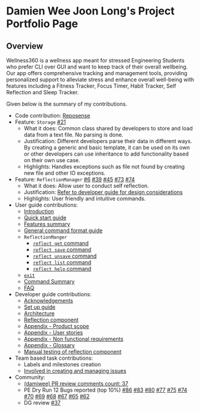 # Damien Wee Joon Long's Project Portfolio Page

## Overview
Wellness360 is a wellness app meant for stressed Engineering Students who prefer CLI over GUI
and want to keep track of their overall wellbeing. Our app offers comprehensive tracking and management
tools, providing personalized support to alleviate stress and enhance overall well-being with features
including a Fitness Tracker, Focus Timer, Habit Tracker, Self Reflection and Sleep Tracker.

Given below is the summary of my contributions.

* Code contribution: [Reposense](https://nus-cs2113-ay2324s2.github.io/tp-dashboard/?search=&sort=groupTitle&sortWithin=title&timeframe=commit&mergegroup=&groupSelect=groupByRepos&breakdown=true&checkedFileTypes=docs~functional-code~test-code~other&since=2024-02-23)
* Feature: `Storage` [#21](https://github.com/AY2324S2-CS2113-T11-1/tp/issues/21)
  * What it does: Common class shared by developers to store and load data from a text file. No parsing is done.
  * Justification: Different developers parse their data in different ways. By creating a generic and basic template, it can be used on its own or other developers can use inheritance to add functionality based on their own use case.
  * Highlights: Handles exceptions such as file not found by creating new file and other IO exceptions.
* Feature: `ReflectionManager` [#6](https://github.com/AY2324S2-CS2113-T11-1/tp/issues/6) [#39](https://github.com/AY2324S2-CS2113-T11-1/tp/issues/39) [#45](https://github.com/AY2324S2-CS2113-T11-1/tp/issues/45) [#73](https://github.com/AY2324S2-CS2113-T11-1/tp/issues/73) [#74](https://github.com/AY2324S2-CS2113-T11-1/tp/issues/74)
  * What it does: Allow user to conduct self reflection.
  * Justification: [Refer to developer guide for design considerations](https://ay2324s2-cs2113-t11-1.github.io/tp/DeveloperGuide.html)
  * Highlights: User friendly and intuitive commands.
* User guide contributions:
  * [Introduction](https://ay2324s2-cs2113-t11-1.github.io/tp/UserGuide.html#wellness360-user-guide)
  * [Quick start guide](https://ay2324s2-cs2113-t11-1.github.io/tp/UserGuide.html#quick-start)
  * [Features summary](https://ay2324s2-cs2113-t11-1.github.io/tp/UserGuide.html#features)
  * [General command format guide](https://ay2324s2-cs2113-t11-1.github.io/tp/UserGuide.html#features)
  * `ReflectionManger`
    * [`reflect get` command](https://ay2324s2-cs2113-t11-1.github.io/tp/UserGuide.html#get-reflection-questions-reflect-get)
    * [`reflect save` command](https://ay2324s2-cs2113-t11-1.github.io/tp/UserGuide.html#save-favourite-reflection-question-reflect-save)
    * [`reflect unsave` command](https://ay2324s2-cs2113-t11-1.github.io/tp/UserGuide.html#unsave-favourite-reflection-question-reflect-unsave)
    * [`reflect list` command](https://ay2324s2-cs2113-t11-1.github.io/tp/UserGuide.html#view-favourite-reflection-questions-reflect-list)
    * [`reflect help` command](https://ay2324s2-cs2113-t11-1.github.io/tp/UserGuide.html#view-reflection-help-menu-reflect-help)
  * [`exit`](https://ay2324s2-cs2113-t11-1.github.io/tp/UserGuide.html#exit-application-exit)
  * [Command Summary](https://ay2324s2-cs2113-t11-1.github.io/tp/UserGuide.html#command-summary)
  * [FAQ](https://ay2324s2-cs2113-t11-1.github.io/tp/UserGuide.html#faq)
* Developer guide contributions:
  * [Acknowledgements](https://ay2324s2-cs2113-t11-1.github.io/tp/DeveloperGuide.html#acknowledgements)
  * [Set up guide](https://ay2324s2-cs2113-t11-1.github.io/tp/DeveloperGuide.html#setting-up-getting-started)
  * [Architecture](https://ay2324s2-cs2113-t11-1.github.io/tp/DeveloperGuide.html#architecture)
  * [Reflection component](https://ay2324s2-cs2113-t11-1.github.io/tp/DeveloperGuide.html#reflection-component)
  * [Appendix - Product scope](https://ay2324s2-cs2113-t11-1.github.io/tp/DeveloperGuide.html#product-scope)
  * [Appendix - User stories](https://ay2324s2-cs2113-t11-1.github.io/tp/DeveloperGuide.html#user-stories)
  * [Appendix - Non functional requirements](https://ay2324s2-cs2113-t11-1.github.io/tp/DeveloperGuide.html#non-functional-requirements)
  * [Appendix - Glossary](https://ay2324s2-cs2113-t11-1.github.io/tp/DeveloperGuide.html#glossary)
  * [Manual testing of reflection component](https://ay2324s2-cs2113-t11-1.github.io/tp/DeveloperGuide.html#reflection-component-1)
* Team based task contributions:
  * Labels and milestones creation
  * [Involved in creating and managing issues](https://github.com/AY2324S2-CS2113-T11-1/tp/issues?q=is%3Aissue+is%3Aclosed)
* Community:
  * [(damiwee) PR review comments count: 37](https://nus-cs2113-ay2324s2.github.io/dashboards/contents/tp-comments.html)
  * PE Dry Run 12 Bugs reported (top 10%) [#86](https://github.com/AY2324S2-CS2113-W14-4/tp/issues/86)
  [#83](https://github.com/AY2324S2-CS2113-W14-4/tp/issues/83) 
  [#80](https://github.com/AY2324S2-CS2113-W14-4/tp/issues/80)
  [#77](https://github.com/AY2324S2-CS2113-W14-4/tp/issues/77)
  [#75](https://github.com/AY2324S2-CS2113-W14-4/tp/issues/75)
  [#74](https://github.com/AY2324S2-CS2113-W14-4/tp/issues/74)
  [#70](https://github.com/AY2324S2-CS2113-W14-4/tp/issues/70)
  [#69](https://github.com/AY2324S2-CS2113-W14-4/tp/issues/69)
  [#68](https://github.com/AY2324S2-CS2113-W14-4/tp/issues/68)
  [#67](https://github.com/AY2324S2-CS2113-W14-4/tp/issues/67)
  [#65](https://github.com/AY2324S2-CS2113-W14-4/tp/issues/65)
  [#62](https://github.com/AY2324S2-CS2113-W14-4/tp/issues/62)
  * DG review [#37](https://github.com/nus-cs2113-AY2324S2/tp/pull/37/files#diff-1a95edf069a4136e9cb71bee758b0dc86996f6051f0d438ec2c424557de7160b)
